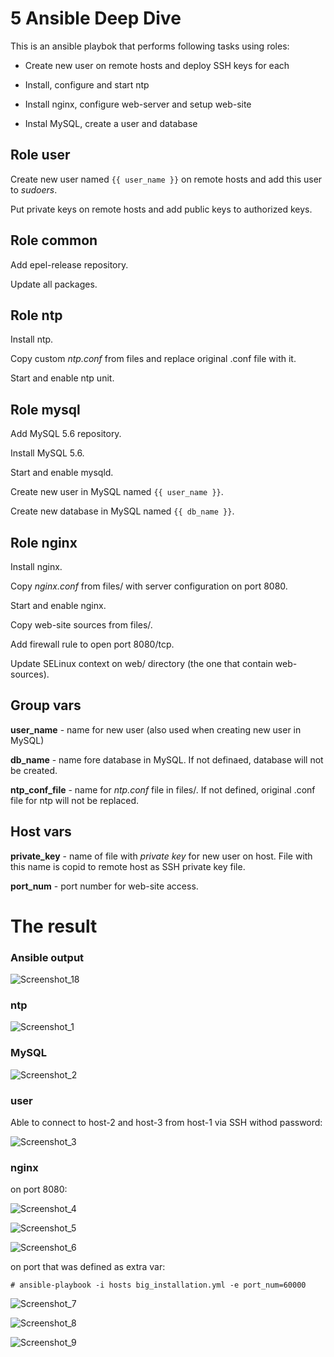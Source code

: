 # 5 Ansible Deep Dive

This is an ansible playbok that performs following tasks using roles:
  
  - Create new user on remote hosts and deploy SSH keys for each
  
  - Install, configure and start ntp
  
  - Install nginx, configure web-server and setup web-site

  - Instal MySQL, create a user and database

## Role user
  
  Create new user named `{{ user_name }}` on remote hosts and add this user to *sudoers*. 
  
  Put private keys on remote hosts and add public keys to authorized keys.

## Role common
  
  Add epel-release repository.
  
  Update all packages.
  
## Role ntp
  
  Install ntp.
  
  Copy custom *ntp.conf* from files and replace original .conf file with it.
  
  Start and enable ntp unit.

## Role mysql

  Add MySQL 5.6 repository.
  
  Install MySQL 5.6. 
  
  Start and enable mysqld.
  
  Create new user in MySQL named `{{ user_name }}`.
  
  Create new database in MySQL named `{{ db_name }}`.

## Role nginx
  
  Install nginx.
  
  Copy *nginx.conf* from files/ with server configuration on port 8080.
  
  Start and enable nginx.
  
  Copy web-site sources from files/.
  
  Add firewall rule to open port 8080/tcp.
  
  Update SELinux context on web/ directory (the one that contain web-sources).
  
## Group vars
  
  **user_name** - name for new user (also used when creating new user in MySQL)
  
  **db_name** - name fore database in MySQL. If not definaed, database will not be created.
  
  **ntp_conf_file** - name for *ntp.conf* file in files/. If not defined, original .conf file for ntp will not be replaced.
  
## Host vars

  **private_key** - name of file with *private key* for new user on host. File with this name is copid to remote host as SSH private key file.
  
  **port_num** - port number for web-site access.
  
# The result
  
  ### Ansible output
  
  ![Screenshot_18](https://user-images.githubusercontent.com/40645030/114357742-ca765480-9b7a-11eb-9f71-cedba521c52a.png)
  
  ### ntp
  
  ![Screenshot_1](https://user-images.githubusercontent.com/40645030/114357780-d3672600-9b7a-11eb-89c6-5cf2b9402759.png) 
  
  ### MySQL
  
  ![Screenshot_2](https://user-images.githubusercontent.com/40645030/114357800-d8c47080-9b7a-11eb-8885-d918c4f83d12.png)
  
  ### user
  
  Able to connect to host-2 and host-3 from host-1 via SSH withod password:
  
  ![Screenshot_3](https://user-images.githubusercontent.com/40645030/114357828-e0841500-9b7a-11eb-8387-72bb9eeabc51.png)
  
  ### nginx
  
  on port 8080:
  
  ![Screenshot_4](https://user-images.githubusercontent.com/40645030/114367493-2940cb80-9b85-11eb-943e-a8c61f2575b3.png)
  
  ![Screenshot_5](https://user-images.githubusercontent.com/40645030/114367499-2b0a8f00-9b85-11eb-9171-780bf5ef4d9b.png)
  
  ![Screenshot_6](https://user-images.githubusercontent.com/40645030/114367506-2cd45280-9b85-11eb-98c4-36fbb93c1683.png)
  
  on port that was defined as extra var:
  
  ```
  # ansible-playbook -i hosts big_installation.yml -e port_num=60000
  ```
  
  ![Screenshot_7](https://user-images.githubusercontent.com/40645030/114370608-58a50780-9b88-11eb-8aa9-ff4646003fcd.png)
  
  ![Screenshot_8](https://user-images.githubusercontent.com/40645030/114370613-59d63480-9b88-11eb-8ac4-081774903376.png)
  
  ![Screenshot_9](https://user-images.githubusercontent.com/40645030/114370621-5c388e80-9b88-11eb-8091-23972380d179.png)

  
  


  
  
